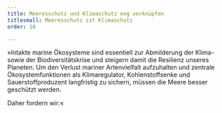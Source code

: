 ```yaml
---
title: Meeresschutz und Klimaschutz eng verknüpfen
titlesmall: Meeresschutz ist Klimaschutz
order: 10

---
```

»Intakte marine Ökosysteme sind essentiell zur Abmilderung der Klima- sowie der Biodiversitätskrise und steigern damit die Resilienz unseres Planeten. Um den Verlust mariner Artenvielfalt aufzuhalten und zentrale Ökosystemfunktionen als Klimaregulator, Kohlenstoffsenke und Sauerstoffproduzent langfristig zu sichern, müssen die Meere besser geschützt werden. 

Daher fordern wir:«